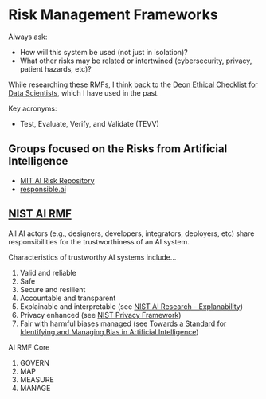 # Risk Management Frameworks

Always ask:
* How will this system be used (not just in isolation)?
* What other risks may be related or intertwined (cybersecurity, privacy, patient hazards, etc)?

While researching these RMFs, I think back to the [Deon Ethical Checklist for Data Scientists](https://deon.drivendata.org/), which I have used in the past.

Key acronyms:
* Test, Evaluate, Verify, and Validate (TEVV)

## Groups focused on the Risks from Artificial Intelligence

* [MIT AI Risk Repository](https://airisk.mit.edu/)
* [responsible.ai](https://www.responsible.ai/)

## [NIST AI RMF](https://doi.org/10.6028/NIST.AI.100-1)

All AI actors (e.g., designers, developers, integrators, deployers, etc) share responsibilities for the trustworthiness of an AI system.

Characteristics of trustworthy AI systems include...
1. Valid and reliable
2. Safe
3. Secure and resilient
4. Accountable and transparent
5. Explainable and interpretable (see [NIST AI Research - Explanability](https://www.nist.gov/artificial-intelligence/ai-research-explainability))
6. Privacy enhanced (see [NIST Privacy Framework](https://doi.org/10.6028/NIST.CSWP.01162020))
7. Fair with harmful biases managed (see [Towards a Standard for Identifying and Managing Bias in Artificial Intelligence](https://doi.org/10.6028/NIST.SP.1270))

AI RMF Core
1. GOVERN
2. MAP
3. MEASURE
4. MANAGE
